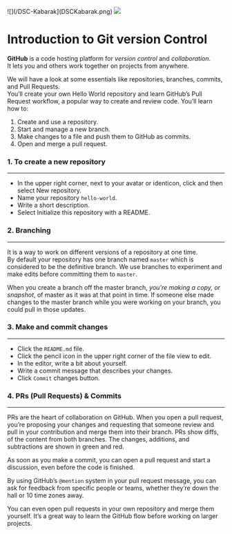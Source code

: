 ![](/DSC-Kabarak](DSCKabarak.png) ![](https://img.shields.io/badge/DSC-Kabarak-blue.svg)   

# Introduction to Git version Control

**GitHub** is a code hosting platform for _version control_ and _collaboration_.  
It lets you and others work together on projects from anywhere.

We will have a look at some essentials like repositories, branches, commits, and Pull Requests.  
You’ll create your own Hello World repository and learn GitHub’s Pull Request workflow, a popular way to create and review code.
You’ll learn how to:  

1. Create and use a repository.  
2. Start and manage a new branch. 
3. Make changes to a file and push them to GitHub as commits.  
4. Open and merge a pull request.  

### 1. To create a new repository
___________
- In the upper right corner, next to your avatar or identicon, click  and then select New repository.
- Name your repository `hello-world`.
- Write a short description.
- Select Initialize this repository with a README.  

### 2. Branching  
___________
It is a way to work on different versions of a repository at one time.   
By default your repository has one branch named `master` which is considered to be the definitive branch. 
We use branches to experiment and make edits before committing them to `master`.

When you create a branch off the master branch, _you’re making a copy, or snapshot_, of master as it was at that point in time. 
If someone else made changes to the master branch while you were working on your branch, you could pull in those updates.

### 3. Make and commit changes
___________
- Click the `README.md` file.
- Click the  pencil icon in the upper right corner of the file view to edit.
- In the editor, write a bit about yourself.
- Write a commit message that describes your changes.
- Click `Commit` changes button.
### 4. PRs (Pull Requests) & Commits 
___________
PRs are the heart of collaboration on GitHub. 
When you open a pull request, you’re proposing your changes and requesting that someone review and pull in your contribution and merge them into their branch. 
PRs show diffs, of the content from both branches. 
The changes, additions, and subtractions are shown in green and red.

As soon as you make a commit, you can open a pull request and start a discussion, even before the code is finished.

By using GitHub’s `@mention` system in your pull request message, you can ask for feedback from specific people or teams, whether they’re down the hall or 10 time zones away.

You can even open pull requests in your own repository and merge them yourself. It’s a great way to learn the GitHub flow before working on larger projects.

